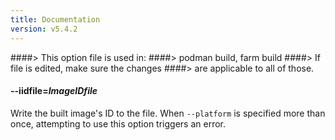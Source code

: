 ```yaml
---
title: Documentation
version: v5.4.2
---
```


####> This option file is used in:
####>   podman build, farm build
####> If file is edited, make sure the changes
####> are applicable to all of those.
#### **--iidfile**=*ImageIDfile*

Write the built image's ID to the file.  When `--platform` is specified more than once, attempting to use this option triggers an error.
